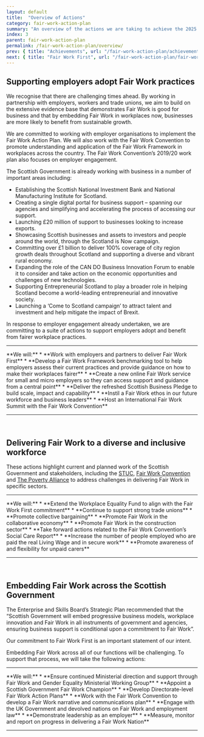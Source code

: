 ```yaml
---
layout: default
title:  "Overview of Actions"
category: fair-work-action-plan
summary: "An overview of the actions we are taking to achieve the 2025 vision for Fair Work"
index: 3
parent: fair-work-action-plan
permalink: /fair-work-action-plan/overview/
prev: { title: "Achievements", url: "/fair-work-action-plan/achievements/" }
next: { title: "Fair Work First", url: "/fair-work-action-plan/fair-work-first/" }
---
```


## Supporting employers adopt Fair Work practices
We recognise that there are challenging times ahead. By working in partnership with employers, workers and trade unions, we aim to build on the extensive evidence base that demonstrates Fair Work is good for business and that by embedding Fair Work in workplaces now, businesses are more likely to benefit from sustainable growth.    

We are committed to working with employer organisations to implement the Fair Work Action Plan.  We will also work with the Fair Work Convention to promote understanding and application of the Fair Work Framework in workplaces across the country.  The Fair Work Convention’s 2019/20 work plan also focuses on employer engagement.

The Scottish Government is already working with business in a number of important areas including:
* Establishing the Scottish National Investment Bank and National Manufacturing Institute for Scotland.
* Creating a single digital portal for business support – spanning our agencies and simplifying and accelerating the process of accessing our support. 
* Launching £20 million of support to businesses looking to increase exports. 
* Showcasing Scottish businesses and assets to investors and people around the world, through the Scotland is Now campaign.
* Committing over £1 billion to deliver 100% coverage of city region growth deals throughout Scotland and supporting a diverse and vibrant rural economy.
* Expanding the role of the CAN DO Business Innovation Forum to enable it to consider and take action on the economic opportunities and challenges of new technologies.
* Supporting Entrepreneurial Scotland to play a broader role in helping Scotland become a world-leading entrepreneurial and innovative society.
* Launching a ‘Come to Scotland campaign’ to attract talent and investment and help mitigate the impact of Brexit.

In response to employer engagement already undertaken, we are committing to a suite of actions to support employers adopt and benefit from fairer workplace practices.

<hr>
**We will:**
* **Work with employers and partners to deliver Fair Work First**
* **Develop a Fair Work Framework benchmarking tool to help employers assess their current practices and provide guidance on how to make their workplaces fairer**
* **Create a new online Fair Work service for small and micro employers so they can access support and guidance from a central point**
* **Deliver the refreshed Scottish Business Pledge to build scale, impact and capability**
* **Instil a Fair Work ethos in our future workforce and business leaders**
* **Host an International Fair Work Summit with the Fair Work Convention**
<hr>
<br>

## Delivering Fair Work to a diverse and inclusive workforce
These actions highlight current and planned work of the Scottish Government and stakeholders, including the [STUC](http://www.stuc.org.uk/), [Fair Work Convention](https://www.fairworkconvention.scot/) and [The Poverty Alliance](https://www.povertyalliance.org/) to address challenges in delivering Fair Work in specific sectors. 

<hr>
**We will:**
* **Extend the Workplace Equality Fund to align with the Fair Work First commitment**
* **Continue to support strong trade unions**
* **Promote collective bargaining**
* **Promote Fair Work in the collaborative economy**
* **Promote Fair Work in the construction sector**
* **Take forward actions related to the Fair Work Convention’s Social Care Report**
* **Increase the number of people employed who are paid the real Living Wage and in secure work**
* **Promote awareness of and flexibility for unpaid carers**
<hr>
<br>

## Embedding Fair Work across the Scottish Government 
The Enterprise and Skills Board’s Strategic Plan recommended that the “Scottish Government will embed progressive business models, workplace innovation and Fair Work in all instruments of government and agencies, ensuring business support is conditional upon a commitment to Fair Work”.

Our commitment to Fair Work First is an important statement of our intent.  

Embedding Fair Work across all of our functions will be challenging.  To support that process, we will take the following actions:

<hr>
**We will:**
* **Ensure continued Ministerial direction and support through Fair Work and Gender Equality Ministerial Working Group**
* **Appoint a Scottish Government Fair Work Champion**
* **Develop Directorate-level Fair Work Action Plans**
* **Work with the Fair Work Convention to develop a Fair Work narrative and communications plan**
* **Engage with the UK Government and devolved nations on Fair Work and employment law**
* **Demonstrate leadership as an employer**
* **Measure, monitor and report on progress in delivering a Fair Work Nation**
<hr>

